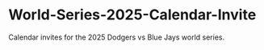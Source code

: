 # World-Series-2025-Calendar-Invite
Calendar invites for the 2025 Dodgers vs Blue Jays world series.
